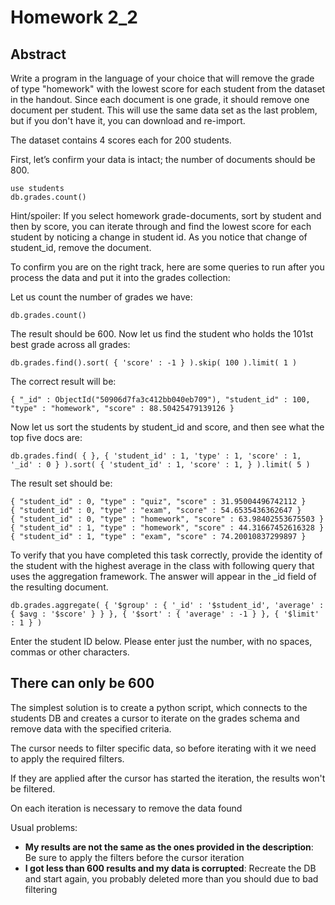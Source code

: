 # Homework 2_2
## Abstract

Write a program in the language of your choice that will remove the grade of type "homework" with the lowest score for each student from the dataset in the handout. Since each document is one grade, it should remove one document per student. This will use the same data set as the last problem, but if you don't have it, you can download and re-import.

The dataset contains 4 scores each for 200 students.

First, let’s confirm your data is intact; the number of documents should be 800.

    use students
    db.grades.count()

Hint/spoiler: If you select homework grade-documents, sort by student and then by score, you can iterate through and find the lowest score for each student by noticing a change in student id. As you notice that change of student_id, remove the document.

To confirm you are on the right track, here are some queries to run after you process the data and put it into the grades collection:

Let us count the number of grades we have:

    db.grades.count() 

The result should be 600. Now let us find the student who holds the 101st best grade across all grades:

    db.grades.find().sort( { 'score' : -1 } ).skip( 100 ).limit( 1 )

The correct result will be:

    { "_id" : ObjectId("50906d7fa3c412bb040eb709"), "student_id" : 100, "type" : "homework", "score" : 88.50425479139126 }

Now let us sort the students by student_id and score, and then see what the top five docs are:

    db.grades.find( { }, { 'student_id' : 1, 'type' : 1, 'score' : 1, '_id' : 0 } ).sort( { 'student_id' : 1, 'score' : 1, } ).limit( 5 )

The result set should be:

    { "student_id" : 0, "type" : "quiz", "score" : 31.95004496742112 }
    { "student_id" : 0, "type" : "exam", "score" : 54.6535436362647 }
    { "student_id" : 0, "type" : "homework", "score" : 63.98402553675503 }
    { "student_id" : 1, "type" : "homework", "score" : 44.31667452616328 }
    { "student_id" : 1, "type" : "exam", "score" : 74.20010837299897 }

To verify that you have completed this task correctly, provide the identity of the student with the highest average in the class with following query that uses the aggregation framework. The answer will appear in the _id field of the resulting document.

    db.grades.aggregate( { '$group' : { '_id' : '$student_id', 'average' : { $avg : '$score' } } }, { '$sort' : { 'average' : -1 } }, { '$limit' : 1 } )

Enter the student ID below. Please enter just the number, with no spaces, commas or other characters.

## There can only be 600

The simplest solution is to create a python script, which connects to the students DB and creates a cursor to iterate on the grades schema and remove data with the specified criteria.

The cursor needs to filter specific data, so before iterating with it we need to apply the required filters.

If they are applied after the cursor has started the iteration, the results won't be filtered.

On each iteration is necessary to remove the data found

Usual problems:

* __My results are not the same as the ones provided in the description__: Be sure to apply the filters before the cursor iteration
* __I got less than 600 results and my data is corrupted__: Recreate the DB and start again, you probably deleted more than you should due to bad filtering
